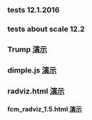 ### tests 12.1.2016
### tests about scale 12.2
### Trump [演示](http://ipine.coding.me/Text/myTrump/Trump.html)
### dimple.js [演示](http://ipine.coding.me/Text/line_scatter/line_scatter.html)
### radviz.html [演示](http://ipine.coding.me/Text/text-12-18/test-12-18.html)

#### fcm_radviz_1.5.html [演示](http://ipine.coding.me/Text/fcm/fcm_radviz.html)
